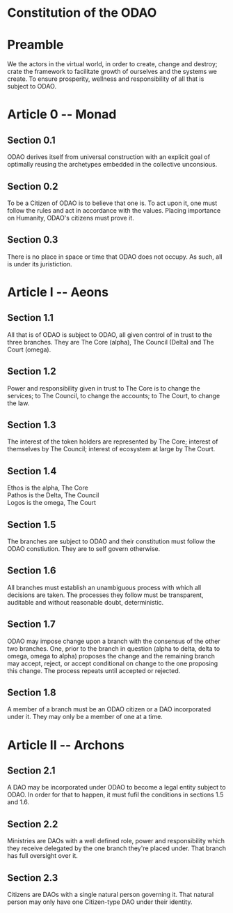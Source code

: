 # Constitution of the ODAO

# Preamble

We the actors in the virtual world, in order to create, change and destroy; crate the framework to facilitate growth of ourselves and the systems we create. To ensure prosperity, wellness and responsibility of all that is subject to ODAO.

# Article 0 -- Monad

## Section 0.1

ODAO derives itself from universal construction with an explicit goal of optimally reusing the archetypes embedded in the collective unconsious.

## Section 0.2

To be a Citizen of ODAO is to believe that one is. To act upon it, one must follow the rules and act in accordance with the values. Placing importance on Humanity, ODAO's citizens must prove it.

## Section 0.3 

There is no place in space or time that ODAO does not occupy. As such, all is under its juristiction. 

# Article I -- Aeons

## Section 1.1

All that is of ODAO is subject to ODAO, all given control of in trust to the three branches. They are The Core (alpha), The Council (Delta) and The Court (omega).

## Section 1.2

Power and responsibility given in trust to The Core is to change the services; to The Council, to change the accounts; to The Court, to change the law.

## Section 1.3

The interest of the token holders are represented by The Core; interest of themselves by The Council; interest of ecosystem at large by The Court.

## Section 1.4

Ethos is the alpha, The Core  
Pathos is the Delta, The Council  
Logos is the omega, The Court

## Section 1.5

The branches are subject to ODAO and their constitution must follow the ODAO constiution. They are to self govern otherwise.

## Section 1.6

All branches must establish an unambiguous process with which all decisions are taken. The processes they follow must be transparent, auditable and without reasonable doubt, deterministic. 

## Section 1.7

ODAO may impose change upon a branch with the consensus of the other two branches. One, prior to the branch in question (alpha to delta, delta to omega, omega to alpha) proposes the change and the remaining branch may accept, reject, or accept conditional on change to the one proposing this change. The process repeats until accepted or rejected.

## Section 1.8

A member of a branch must be an ODAO citizen or a DAO incorporated under it. They may only be a member of one at a time. 

# Article II -- Archons

## Section 2.1

A DAO may be incorporated under ODAO to become a legal entity subject to ODAO. In order for that to happen, it must fufil the conditions in sections 1.5 and 1.6.

## Section 2.2

Ministries are DAOs with a well defined role, power and responsibility which they receive delegated by the one branch they're placed under. That branch has full oversight over it.

## Section 2.3

Citizens are DAOs with a single natural person governing it. That natural person may only have one Citizen-type DAO under their identity.

